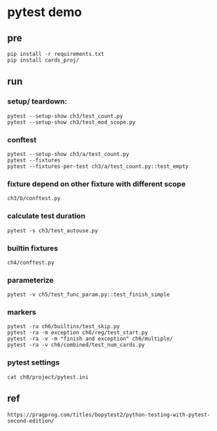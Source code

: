 # pytest demo

## pre
    pip install -r requirements.txt
    pip install cards_proj/

## run
    
### setup/ teardown:
    pytest --setup-show ch3/test_count.py
    pytest --setup-show ch3/test_mod_scope.py

### conftest
    pytest --setup-show ch3/a/test_count.py
    pytest --fixtures
    pytest --fixtures-per-test ch3/a/test_count.py::test_empty


### fixture depend on other fixture with different scope
    ch3/b/conftest.py

### calculate test duration
    pytest -s ch3/test_autouse.py
    
### builtin fixtures
    ch4/conftest.py

### parameterize
    pytest -v ch5/test_func_param.py::test_finish_simple

### markers
    pytest -ra ch6/builtins/test_skip.py
    pytest -ra -m exception ch6/reg/test_start.py
    pytest -ra -v -m "finish and exception" ch6/multiple/
    pytest -ra -v ch6/combined/test_num_cards.py

### pytest settings
    cat ch8/project/pytest.ini

## ref
    https://pragprog.com/titles/bopytest2/python-testing-with-pytest-second-edition/
